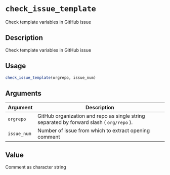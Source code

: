 # `check_issue_template`

Check template variables in GitHub issue


## Description

Check template variables in GitHub issue


## Usage

```r
check_issue_template(orgrepo, issue_num)
```


## Arguments

Argument      |Description
------------- |----------------
`orgrepo`     |     GitHub organization and repo as single string separated by forward slash ( `org/repo` ).
`issue_num`     |     Number of issue from which to extract opening comment


## Value

Comment as character string


